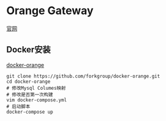 # Orange Gateway

[官网](http://orange.sumory.com/)

## Docker安装
[docker-orange](https://github.com/syhily/docker-orange)
~~~
git clone https://github.com/forkgroup/docker-orange.git
cd docker-orange
# 修改Mysql Columes映射
# 修改是否第一次构建
vim docker-compose.yml 
# 启动脚本
docker-compose up
~~~

